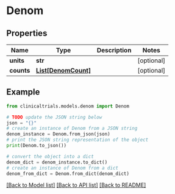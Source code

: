 # Denom


## Properties

Name | Type | Description | Notes
------------ | ------------- | ------------- | -------------
**units** | **str** |  | [optional] 
**counts** | [**List[DenomCount]**](DenomCount.md) |  | [optional] 

## Example

```python
from clinicaltrials.models.denom import Denom

# TODO update the JSON string below
json = "{}"
# create an instance of Denom from a JSON string
denom_instance = Denom.from_json(json)
# print the JSON string representation of the object
print(Denom.to_json())

# convert the object into a dict
denom_dict = denom_instance.to_dict()
# create an instance of Denom from a dict
denom_from_dict = Denom.from_dict(denom_dict)
```
[[Back to Model list]](../README.md#documentation-for-models) [[Back to API list]](../README.md#documentation-for-api-endpoints) [[Back to README]](../README.md)



